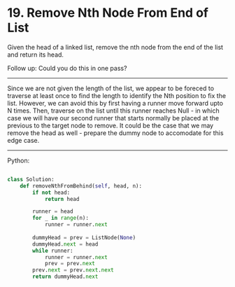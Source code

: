 # 19. Remove Nth Node From End of List

Given the head of a linked list, remove the nth node from the end of the list
and return its head.

Follow up: Could you do this in one pass?

---

Since we are not given the length of the list, we appear to be foreced to
traverse at least once to find the length to identify the Nth position to fix
the list. However, we can avoid this by first having a runner move forward upto
N times. Then, traverse on the list until this runner reaches Null - in which
case we will have our second runner that starts normally be placed at the
previous to the target node to remove. It could be the case that we may remove
the head as well - prepare the dummy node to accomodate for this edge case.

---

Python:

```python

class Solution:
    def removeNthFromBehind(self, head, n):
        if not head:
            return head

        runner = head
        for _ in range(n):
            runner = runner.next
        
        dummyHead = prev = ListNode(None)
        dummyHead.next = head
        while runner:
            runner = runner.next
            prev = prev.next
        prev.next = prev.next.next
        return dummyHead.next
```


